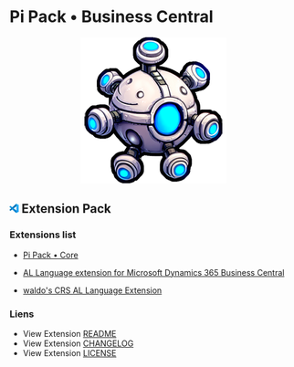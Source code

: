 # Pi Pack • Business Central

<div align="center"><picture><img src="/extension/icon.png" title="Pi Pack • Business Central" alt="Pi Pack • Business Central"></picture></div>

## <picture><img alt="VS Code icon" src="assets/vscode.png"></picture> Extension Pack

### Extensions list

- [Pi Pack • Core](https://marketplace.visualstudio.com/items?itemName=pibcht.pack-core)

- [AL Language extension for Microsoft Dynamics 365 Business Central](https://marketplace.visualstudio.com/items?itemName=ms-dynamics-smb.al)
- [waldo's CRS AL Language Extension](https://marketplace.visualstudio.com/items?itemName=waldo.crs-al-language-extension)

### Liens

- View Extension [README](/extension/README.md)
- View Extension [CHANGELOG](/extension/CHANGELOG.md)
- View Extension [LICENSE](/extension/LICENSE.md)
